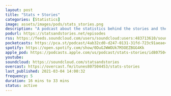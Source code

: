```yaml
---
layout: post
title: "Stats + Stories"
categories: [Statistics]
image: assets/images/pods/stats_stories.png
description: "A podcast about the statistics behind the stories and the stories behind the statistics."
podurl: https://statsandstories.net/episodes
rss: https://feeds.soundcloud.com/users/soundcloud:users:483713610/sounds.rss
pocketcasts: https://pca.st/podcast/4ab32cd0-d247-0131-31fd-723c91aeae46
spotify: https://open.spotify.com/show/0DuGJWWOUk7M3OEZBGG4Kk
apple_pod: https://podcasts.apple.com/us/podcast/stats-stories/id807504453
youtube:
soundcloud: https://soundcloud.com/statsandstories
overcast: https://overcast.fm/itunes807504453/stats-stories
last_published: 2021-03-04 14:00:32
frequency: 5
duration: 16 mins to 33 mins
status: active
---
```

